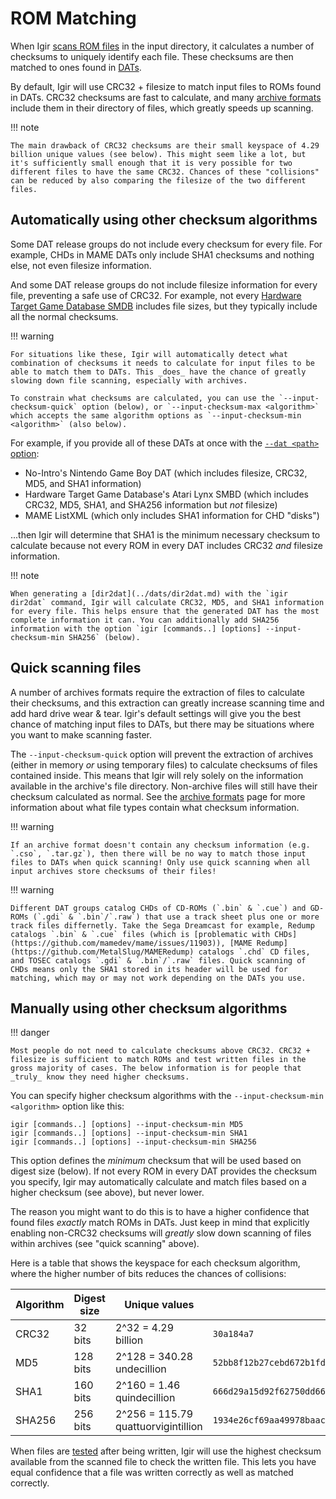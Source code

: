 # ROM Matching

When Igir [scans ROM files](../input/file-scanning.md) in the input directory, it calculates a number of checksums to uniquely identify each file. These checksums are then matched to ones found in [DATs](../dats/introduction.md).

By default, Igir will use CRC32 + filesize to match input files to ROMs found in DATs. CRC32 checksums are fast to calculate, and many [archive formats](../input/reading-archives.md) include them in their directory of files, which greatly speeds up scanning.

!!! note

    The main drawback of CRC32 checksums are their small keyspace of 4.29 billion unique values (see below). This might seem like a lot, but it's sufficiently small enough that it is very possible for two different files to have the same CRC32. Chances of these "collisions" can be reduced by also comparing the filesize of the two different files.

## Automatically using other checksum algorithms

Some DAT release groups do not include every checksum for every file. For example, CHDs in MAME DATs only include SHA1 checksums and nothing else, not even filesize information.

And some DAT release groups do not include filesize information for every file, preventing a safe use of CRC32. For example, not every [Hardware Target Game Database SMDB](https://github.com/frederic-mahe/Hardware-Target-Game-Database/tree/master/EverDrive%20Pack%20SMDBs) includes file sizes, but they typically include all the normal checksums.

!!! warning

    For situations like these, Igir will automatically detect what combination of checksums it needs to calculate for input files to be able to match them to DATs. This _does_ have the chance of greatly slowing down file scanning, especially with archives.

    To constrain what checksums are calculated, you can use the `--input-checksum-quick` option (below), or `--input-checksum-max <algorithm>` which accepts the same algorithm options as `--input-checksum-min <algorithm>` (also below).

For example, if you provide all of these DATs at once with the [`--dat <path>` option](../dats/processing.md):

- No-Intro's Nintendo Game Boy DAT (which includes filesize, CRC32, MD5, and SHA1 information)
- Hardware Target Game Database's Atari Lynx SMBD (which includes CRC32, MD5, SHA1, and SHA256 information but _not_ filesize)
- MAME ListXML (which only includes SHA1 information for CHD "disks")

...then Igir will determine that SHA1 is the minimum necessary checksum to calculate because not every ROM in every DAT includes CRC32 _and_ filesize information.

!!! note

    When generating a [dir2dat](../dats/dir2dat.md) with the `igir dir2dat` command, Igir will calculate CRC32, MD5, and SHA1 information for every file. This helps ensure that the generated DAT has the most complete information it can. You can additionally add SHA256 information with the option `igir [commands..] [options] --input-checksum-min SHA256` (below).

## Quick scanning files

A number of archives formats require the extraction of files to calculate their checksums, and this extraction can greatly increase scanning time and add hard drive wear & tear. Igir's default settings will give you the best chance of matching input files to DATs, but there may be situations where you want to make scanning faster.

The `--input-checksum-quick` option will prevent the extraction of archives (either in memory _or_ using temporary files) to calculate checksums of files contained inside. This means that Igir will rely solely on the information available in the archive's file directory. Non-archive files will still have their checksum calculated as normal. See the [archive formats](../input/reading-archives.md) page for more information about what file types contain what checksum information.

!!! warning

    If an archive format doesn't contain any checksum information (e.g. `.cso`, `.tar.gz`), then there will be no way to match those input files to DATs when quick scanning! Only use quick scanning when all input archives store checksums of their files!

!!! warning

    Different DAT groups catalog CHDs of CD-ROMs (`.bin` & `.cue`) and GD-ROMs (`.gdi` & `.bin`/`.raw`) that use a track sheet plus one or more track files differnetly. Take the Sega Dreamcast for example, Redump catalogs `.bin` & `.cue` files (which is [problematic with CHDs](https://github.com/mamedev/mame/issues/11903)), [MAME Redump](https://github.com/MetalSlug/MAMERedump) catalogs `.chd` CD files, and TOSEC catalogs `.gdi` & `.bin`/`.raw` files. Quick scanning of CHDs means only the SHA1 stored in its header will be used for matching, which may or may not work depending on the DATs you use.

## Manually using other checksum algorithms

!!! danger

    Most people do not need to calculate checksums above CRC32. CRC32 + filesize is sufficient to match ROMs and test written files in the gross majority of cases. The below information is for people that _truly_ know they need higher checksums.

You can specify higher checksum algorithms with the `--input-checksum-min <algorithm>` option like this:

```shell
igir [commands..] [options] --input-checksum-min MD5
igir [commands..] [options] --input-checksum-min SHA1
igir [commands..] [options] --input-checksum-min SHA256
```

This option defines the _minimum_ checksum that will be used based on digest size (below). If not every ROM in every DAT provides the checksum you specify, Igir may automatically calculate and match files based on a higher checksum (see above), but never lower.

The reason you might want to do this is to have a higher confidence that found files _exactly_ match ROMs in DATs. Just keep in mind that explicitly enabling non-CRC32 checksums will _greatly_ slow down scanning of files within archives (see "quick scanning" above).

Here is a table that shows the keyspace for each checksum algorithm, where the higher number of bits reduces the chances of collisions:

| Algorithm | Digest size | Unique values                       | Example value                                                      |
|-----------|-------------|-------------------------------------|--------------------------------------------------------------------|
| CRC32     | 32 bits     | 2^32 = 4.29 billion                 | `30a184a7`                                                         |
| MD5       | 128 bits    | 2^128 = 340.28 undecillion          | `52bb8f12b27cebd672b1fd8a06145b1c`                                 |
| SHA1      | 160 bits    | 2^160 = 1.46 quindecillion          | `666d29a15d92f62750dd665a06ce01fbd09eb98a`                         |
| SHA256    | 256 bits    | 2^256 = 115.79 quattuorvigintillion | `1934e26cf69aa49978baac893ad5a890af35bdfb2c7a9393745f14dc89459137` |

When files are [tested](../commands.md#test) after being written, Igir will use the highest checksum available from the scanned file to check the written file. This lets you have equal confidence that a file was written correctly as well as matched correctly.
